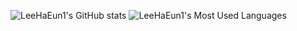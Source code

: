 ![LeeHaEun1's GitHub stats](https://github-readme-stats.vercel.app/api?username=LeeHaEun1&show_icons=true&theme=flag-india)
![LeeHaEun1's Most Used Languages](https://github-readme-stats.vercel.app/api/top-langs/?username=LeeHaEun1&layout=compact&theme=flag-india)
